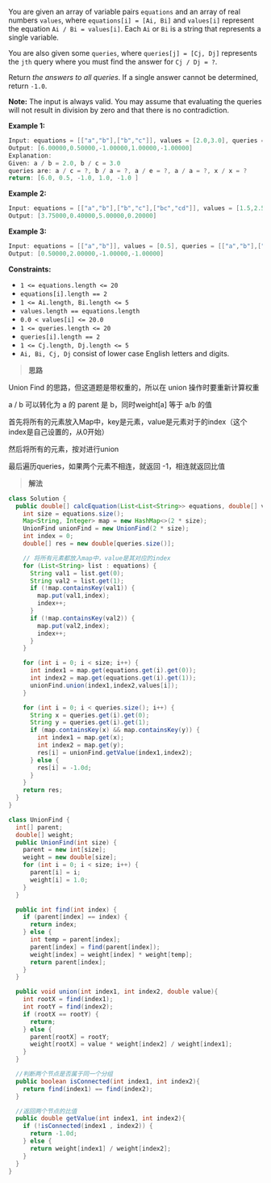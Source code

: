You are given an array of variable pairs `equations` and an array of real numbers `values`, where `equations[i] = [Ai, Bi]` and `values[i]` represent the equation `Ai / Bi = values[i]`. Each `Ai` or `Bi` is a string that represents a single variable.

You are also given some `queries`, where `queries[j] = [Cj, Dj]` represents the `jth` query where you must find the answer for `Cj / Dj = ?`.

Return *the answers to all queries*. If a single answer cannot be determined, return `-1.0`.

**Note:** The input is always valid. You may assume that evaluating the queries will not result in division by zero and that there is no contradiction.

 

**Example 1:**

```java
Input: equations = [["a","b"],["b","c"]], values = [2.0,3.0], queries = [["a","c"],["b","a"],["a","e"],["a","a"],["x","x"]]
Output: [6.00000,0.50000,-1.00000,1.00000,-1.00000]
Explanation: 
Given: a / b = 2.0, b / c = 3.0
queries are: a / c = ?, b / a = ?, a / e = ?, a / a = ?, x / x = ?
return: [6.0, 0.5, -1.0, 1.0, -1.0 ]
```

**Example 2:**

```java
Input: equations = [["a","b"],["b","c"],["bc","cd"]], values = [1.5,2.5,5.0], queries = [["a","c"],["c","b"],["bc","cd"],["cd","bc"]]
Output: [3.75000,0.40000,5.00000,0.20000]
```

**Example 3:**

```java
Input: equations = [["a","b"]], values = [0.5], queries = [["a","b"],["b","a"],["a","c"],["x","y"]]
Output: [0.50000,2.00000,-1.00000,-1.00000]
```

 

**Constraints:**

- `1 <= equations.length <= 20`
- `equations[i].length == 2`
- `1 <= Ai.length, Bi.length <= 5`
- `values.length == equations.length`
- `0.0 < values[i] <= 20.0`
- `1 <= queries.length <= 20`
- `queries[i].length == 2`
- `1 <= Cj.length, Dj.length <= 5`
- `Ai, Bi, Cj, Dj` consist of lower case English letters and digits.

> **思路**

Union Find 的思路，但这道题是带权重的，所以在 union 操作时要重新计算权重

a / b 可以转化为 a 的 parent 是 b，同时weight[a] 等于 a/b 的值

首先将所有的元素放入Map中，key是元素，value是元素对于的index（这个index是自己设置的，从0开始）

然后将所有的元素，按对进行union

最后遍历queries，如果两个元素不相连，就返回 -1，相连就返回比值

> **解法**

```java
class Solution {
  public double[] calcEquation(List<List<String>> equations, double[] values, List<List<String>> queries) {
    int size = equations.size();
    Map<String, Integer> map = new HashMap<>(2 * size);
    UnionFind unionFind = new UnionFind(2 * size);
    int index = 0;
    double[] res = new double[queries.size()];

    // 将所有元素都放入map中，value是其对应的index
    for (List<String> list : equations) {
      String val1 = list.get(0);
      String val2 = list.get(1);
      if (!map.containsKey(val1)) {
        map.put(val1,index);
        index++;
      }
      if (!map.containsKey(val2)) {
        map.put(val2,index);
        index++;
      }
    }

    for (int i = 0; i < size; i++) {
      int index1 = map.get(equations.get(i).get(0));
      int index2 = map.get(equations.get(i).get(1));
      unionFind.union(index1,index2,values[i]);
    }

    for (int i = 0; i < queries.size(); i++) {
      String x = queries.get(i).get(0);
      String y = queries.get(i).get(1);
      if (map.containsKey(x) && map.containsKey(y)) {
        int index1 = map.get(x);
        int index2 = map.get(y);
        res[i] = unionFind.getValue(index1,index2);
      } else {
        res[i] = -1.0d;
      }
    }
    return res;
  }
}

class UnionFind {
  int[] parent;
  double[] weight;
  public UnionFind(int size) {
    parent = new int[size];
    weight = new double[size];
    for (int i = 0; i < size; i++) {
      parent[i] = i;
      weight[i] = 1.0;
    }
  }

  public int find(int index) {
    if (parent[index] == index) {
      return index;
    } else {
      int temp = parent[index];
      parent[index] = find(parent[index]);
      weight[index] = weight[index] * weight[temp];
      return parent[index];
    }
  }

  public void union(int index1, int index2, double value){
    int rootX = find(index1);
    int rootY = find(index2);
    if (rootX == rootY) {
      return;
    } else {
      parent[rootX] = rootY;
      weight[rootX] = value * weight[index2] / weight[index1];
    }
  }

  //判断两个节点是否属于同一个分组
  public boolean isConnected(int index1, int index2){
    return find(index1) == find(index2);
  }

  //返回两个节点的比值
  public double getValue(int index1, int index2){
    if (!isConnected(index1 , index2)) {
      return -1.0d;
    } else {
      return weight[index1] / weight[index2];
    }
  }
}
```

